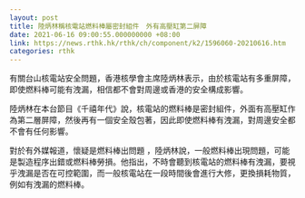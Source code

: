 ```yaml
---
layout: post
title: 陸炳林稱核電站燃料棒屬密封組件　外有高壓缸第二屏障
date: 2021-06-16 09:00:55.000000000 +08:00
link: https://news.rthk.hk/rthk/ch/component/k2/1596060-20210616.htm
categories: rthk
---
```


有關台山核電站安全問題，香港核學會主席陸炳林表示，由於核電站有多重屏障，即使燃料棒可能有洩漏，相信都不會對周邊或香港的安全構成影響。

陸炳林在本台節目《千禧年代》說，核電站的燃料棒是密封組件，外面有高壓缸作為第二層屏障，然後再有一個安全殼包著，因此即使燃料棒有洩漏，對周邊安全都不會有任何影響。

對於有外媒報道，懷疑是燃料棒出問題 ，陸炳林說，一般燃料棒出現問題，可能是製造程序出錯或燃料棒勞損。他指出，不時會聽到核電站的燃料棒有洩漏，要視乎洩漏是否在可控範圍，而一般核電站在一段時間後會進行大修，更換損耗物質，例如有洩漏的燃料棒。
